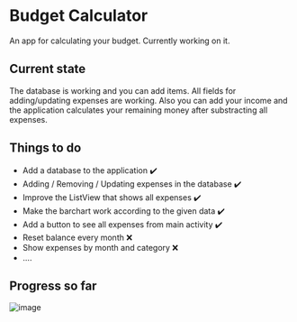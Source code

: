 # Budget Calculator
An app for calculating your budget. Currently working on it.

## Current state
The database is working and you can add items. All fields for adding/updating expenses are working. Also you can add your income and the application calculates your remaining money after substracting all expenses.

## Things to do
- Add a database to the application :heavy_check_mark:
- Adding / Removing / Updating expenses in the database :heavy_check_mark:
- Improve the ListView that shows all expenses :heavy_check_mark: 
- Make the barchart work according to the given data :heavy_check_mark: 
- Add a button to see all expenses from main activity :heavy_check_mark: 
- Reset balance every month :x:
- Show expenses by month and category :x:
- ....

## Progress so far

![image](https://drive.google.com/uc?export=view&id=1BKuFNUufzS5a6pN9Hm-BOVgwy2pdCSyc)
